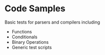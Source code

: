 # Code Samples
Basic tests for parsers and compilers including

* Functions
* Conditionals
* Binary Operations
* Generic test scripts
